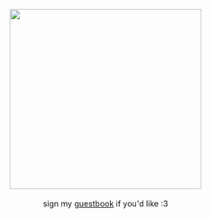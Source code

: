 <p align="center">
<img src="https://files.catbox.moe/7z9ye0.gif"style="width:340px;height:320px;">
<br><br>
sign my <a href="https://theplane.atabook.org/">guestbook</a> if you'd like :3
